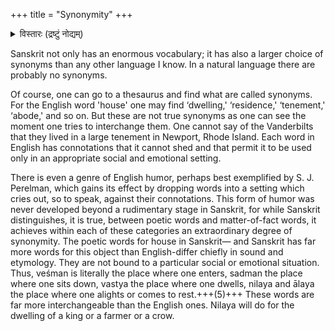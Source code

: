+++
title = "Synonymity"
+++

<details><summary>विस्तारः (द्रष्टुं नोद्यम्)</summary>

DHH Ingalls observes one reason for this strength of Sanskrit
</details>


Sanskrit not only has an enormous vocabulary; it has also a larger choice of synonyms than any other language I know. In a natural language there are probably no synonyms. 

Of course, one can go to a thesaurus and find what are called synonyms. For the English word 'house' one may find ‘dwelling,' ‘residence,' ‘tenement,' ‘abode,' and so on. But these are not true synonyms as one can see the moment one tries to interchange them. One cannot say of the Vanderbilts that they lived in a large tenement in Newport, Rhode Island. Each word in English has connotations that it cannot shed and that permit it to be used only in an appropriate social and emotional setting. 

There is even a genre of English humor, perhaps best exemplified by S. J. Perelman, which gains its effect by dropping words into a setting which cries out, so to speak, against their connotations. This form of humor was never developed beyond a rudimentary stage in Sanskrit, for while Sanskrit distinguishes, it is true, between poetic words and matter-of-fact words, it achieves within each of these categories an extraordinary degree of synonymity. The poetic words for house in Sanskrit— and Sanskrit has far more words for this object than English-differ chiefly in sound and etymology. They are not bound to a particular social or emotional situation. Thus, veśman is literally the place where one enters, sadman the place where one sits down, vastya the place where one dwells, nilaya and ālaya the place where one alights or comes to rest.+++(5)+++ These words are far more interchangeable than the English ones. Nilaya will do for the dwelling of a king or a farmer or a crow.